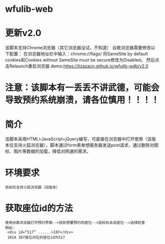 # wfulib-web
# 更新v2.0
该脚本支持Chrome浏览器（其它浏览器没试，不知道）
谷歌浏览器需要修改以下配置：
    在浏览器地址栏中输入：chrome://flags/
    将SameSite by default cookies和Cookies without SameSite must be secure修改为Disabled。
    然后点击Relaunch重启浏览器
demo:https://lizazacn.github.io/wfulib-wdb/v2.0
# 注意：该脚本有一丢丢不讲武德，可能会导致预约系统崩溃，请各位慎用！！！！
# 简介
该脚本采用HTML+JavaScript+jQuery编写，可直接在浏览器中打开使用（该版本仅支持火狐浏览器），脚本通过form表单想服务器发送post请求，通过删除对图标、图片等数据的加载，降低对网速的需求。
# 环境要求
    目前仅支持火狐浏览器（旧版本）
# 获取座位id的方法
    使用谷歌浏览器打开预约界面-->找到想要预约的座位-->鼠标右击该座位-->选择检查
    例如：
     <div id=“517” ......>187</div>
     101A 187座位对应的座位id为517

